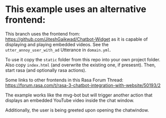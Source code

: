 # This example uses an alternative frontend:
This branch uses the frontend from: https://github.com/JiteshGaikwad/Chatbot-Widget
as it is capable of displaying and playing embedded videos. See the ```utter_annoy_user_with_ad```
Utterance in ```domain.yml```.

To use it copy the ```static``` folder from this repo into your own project folder.
Also copy ```index.html``` (and overwrite the existing one, if presesnt).
Then, start rasa (and optionally rasa actions).

Some links to other frontends in this Rasa Forum Thread: https://forum.rasa.com/t/rasa-3-chatbot-integration-with-website/50193/2

The example works like the mvg-bot but will trigger another action that displays
an embedded YouTube video inside the chat window.

Additionally, the user is being greeted upon opening the chatwindow.

